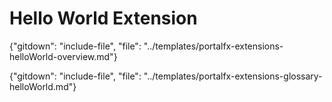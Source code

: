 # Hello World Extension
 
 {"gitdown": "include-file", "file": "../templates/portalfx-extensions-helloWorld-overview.md"}

 {"gitdown": "include-file", "file": "../templates/portalfx-extensions-glossary-helloWorld.md"}
